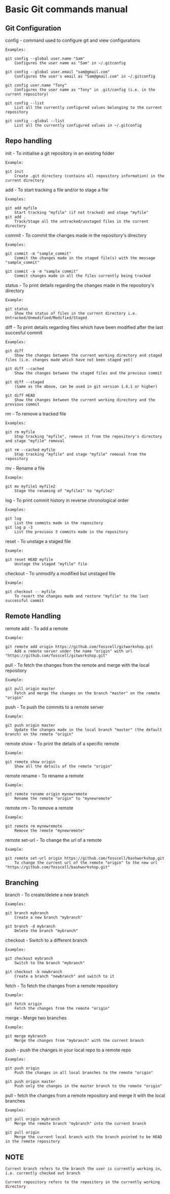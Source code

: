 Basic Git commands manual
=========================

Git Configuration 
-----------------

config - command used to configure git and view configurations

	Examples:

	git config --global user.name "Sam"
		Configures the user name as "Sam" in ~/.gitconfig
		
	git config --global user.email "sam@gmail.com"
		Configures the user's email as "Sam@gmail.com" in ~/.gitconfig
		
	git config user.name "Tony"
		Configures the user name as "Tony" in .git/config (i.e. in the current repository)
		
	git config --list
		List all the currently configured values belonging to the current repository
	
	git config --global --list
		List all the currently configured values in ~/.gitconfig

Repo handling
-------------

init - To initialise a git repository in an existing folder

	Example:
	
	git init
		Create .git directory (contains all repository information) in the current directory


add - To start tracking a file and/or to stage a file
	
	Examples:

	git add myfile
		Start tracking "myfile" (if not tracked) and stage "myfile"
	git add .
		Track/Stage all the untracked/unstaged files in the current directory

commit - To commit the changes made in the repository's directory

	Examples:

	git commit -m "sample_commit"
		Commit the changes made in the staged file(s) with the message "sample_commit"
		
	git commit -a -m "sample commit"
		Commit changes made in all the files currently being tracked

status - To print details regarding the changes made in the repository's directory

	Example:
	
	git status 
		Show the status of files in the current directory i.e. Untracked/Unmodified/Modified/Staged


diff - To print details regarding files which have been modified after the last succesful commit 

	Examples:
	
	git diff
		Show the changes between the current working directory and staged files (i.e. changes made which have not been staged yet)
		
	git diff --cached
		Show the changes between the staged files and the previous commit
		
	git diff --staged
		(Same as the above, can be used in git version 1.6.1 or higher)
		
	git diff HEAD
		Show the changes between the current working directory and the previous commit

rm - To remove a tracked file
	
	Examples:
	
	git rm myfile
		Stop tracking "myfile", remove it from the repository's directory and stage "myfile" removal
		
	git rm --cached myfile
		Stop tracking "myfile" and stage "myfile" removal from the repository
	
mv - Rename a file

	Example:
	
	git mv myfile1 myfile2
		Stage the renaming of "myfile1" to "myfile2"

log - To print commit history in reverse chronological order

	Examples:

	git log
		List the commits made in the repository
	git log p -3
		List the previous 3 commits made in the repository
		
reset - To unstage a staged file

	Example:
	
	git reset HEAD myfile
		Unstage the staged "myfile" file
	
checkout - To unmodify a modified but unstaged file

	Example:
	
	git checkout -- myfile
		To revert the changes made and restore "myfile" to the last successful commit

Remote Handling
---------------

remote add - To add a remote

	Example:

	git remote add origin https://github.com/fosscell/gitworkshop.git
		Add a remote server under the name "origin" with url "https://github.com/fosscell/gitworkshop.git"

pull - To fetch the changes from the remote and merge with the local repository

	Example:
	
	git pull origin master
		Fetch and merge the changes on the branch "master" on the remote "origin" 
		
push - To push the commits to a remote server

	Example:

	git push origin master
		Update the changes made in the local branch "master" (the default branch) on the remote "origin"

remote show - To print the details of a specific remote

	Example:

	git remote show origin
		Show all the details of the remote "origin"

remote rename - To rename a remote

	Example:
	
	git remote rename origin mynewremote
		Rename the remote "origin" to "mynewremote"

remote rm - To remove a remote

	Example:
	
	git remote rm mynewremote
		Remove the remote "mynewremote"

remote set-url - To change the url of a remote

	Example:

	git remote set-url origin https://github.com/fosscell/bashworkshop.git
		To change the current url of the remote "origin" to the new url "https://github.com/fosscell/bashworkshop.git"
	
Branching
---------

branch - To create/delete a new branch

	Examples:
	
	git branch mybranch
		Create a new branch "mybranch"
		
	git branch -d mybranch
		Delete the branch "mybranch" 
		
checkout - Switch to a different branch

	Examples:
	
	git checkout mybranch
		Switch to the branch "mybranch"
		
	git checkout -b newbranch
		Create a branch "newbranch" and switch to it
		
fetch - To fetch the changes from a remote repository

	Example:
	
	git fetch origin
		Fetch the changes from the remote "origin"
		
merge - Merge two branches

	Example:

	git merge mybranch
		Merge the changes from "mybranch" with the current branch

push - push the changes in your local repo to a remote repo

	Examples:

	git push origin
		Push the changes in all local branches to the remote "origin"
		
	git push origin master
		Push only the changes in the master branch to the remote "origin"
		
pull - fetch the changes from a remote repository and merge it with the local branches

	Examples:

	git pull origin mybranch
		Merge the remote branch "mybranch" into the current branch 
		
	git pull origin
		Merge the current local branch with the branch pointed to be HEAD in the remote repository

	

NOTE 
----
	Current branch refers to the branch the user is currently working in, i.e. currently checked out branch

	Current repository refers to the repository in the currently working directory
